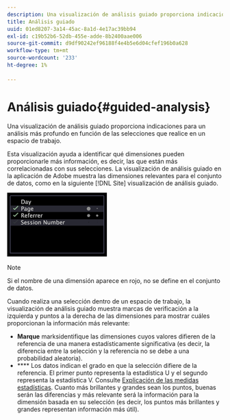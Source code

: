 ```yaml
---
description: Una visualización de análisis guiado proporciona indicaciones para un análisis más profundo en función de las selecciones que realice en un espacio de trabajo.
title: Análisis guiado
uuid: 01ed8207-3a14-45ac-8a1d-4e17ac39bb94
exl-id: c19b52b6-52db-455e-adde-8b2400aae006
source-git-commit: d9df90242ef96188f4e4b5e6d04cfef196b0a628
workflow-type: tm+mt
source-wordcount: '233'
ht-degree: 1%

---
```


# Análisis guiado{#guided-analysis}

Una visualización de análisis guiado proporciona indicaciones para un análisis más profundo en función de las selecciones que realice en un espacio de trabajo.

Esta visualización ayuda a identificar qué dimensiones pueden proporcionarle más información, es decir, las que están más correlacionadas con sus selecciones. La visualización de análisis guiado en la aplicación de Adobe muestra las dimensiones relevantes para el conjunto de datos, como en la siguiente [!DNL Site] visualización de análisis guiado.

![](assets/vis_GuidedAnalysis.png)

>[!NOTE]
>
>Si el nombre de una dimensión aparece en rojo, no se define en el conjunto de datos.

Cuando realiza una selección dentro de un espacio de trabajo, la visualización de análisis guiado muestra marcas de verificación a la izquierda y puntos a la derecha de las dimensiones para mostrar cuáles proporcionan la información más relevante:

* **Marque** marksidentifique las dimensiones cuyos valores difieren de la referencia de una manera estadísticamente significativa (es decir, la diferencia entre la selección y la referencia no se debe a una probabilidad aleatoria).
* **** Los datos indican el grado en que la selección difiere de la referencia. El primer punto representa la estadística U y el segundo representa la estadística V. Consulte [Explicación de las medidas estadísticas](../../../../home/c-get-started/c-analysis-vis/c-guided-analysis/c-stat-measures.md#concept-ba2c7f417f384dc0a3438fcb6e268708). Cuanto más brillantes y grandes sean los puntos, buenas serán las diferencias y más relevante será la información para la dimensión basada en su selección (es decir, los puntos más brillantes y grandes representan información más útil).
